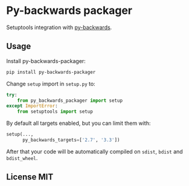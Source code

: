 # Py-backwards packager

Setuptools integration with [py-backwards](https://github.com/nvbn/py-backwards).

## Usage

Install py-backwards-packager:

```bash
pip install py-backwards-packager
```

Change `setup` import in `setup.py` to:
 
```python
try:
    from py_backwards_packager import setup
except ImportError:
    from setuptools import setup
```

By default all targets enabled, but you can limit them with:
 
```python
setup(...,
      py_backwards_targets=['2.7', '3.3'])
```

After that your code will be automatically compiled on
`sdist`, `bdist` and `bdist_wheel`.

## License MIT
